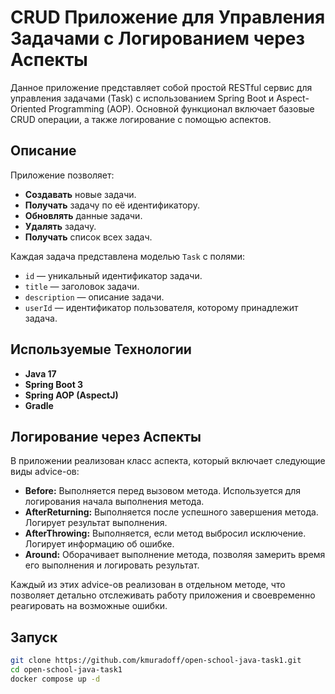 # CRUD Приложение для Управления Задачами с Логированием через Аспекты

Данное приложение представляет собой простой RESTful сервис для управления задачами (Task) с использованием Spring Boot и Aspect-Oriented Programming (AOP). Основной функционал включает базовые CRUD операции, а также логирование с помощью аспектов.

## Описание

Приложение позволяет:
- **Создавать** новые задачи.
- **Получать** задачу по её идентификатору.
- **Обновлять** данные задачи.
- **Удалять** задачу.
- **Получать** список всех задач.

Каждая задача представлена моделью `Task` с полями:
- `id` — уникальный идентификатор задачи.
- `title` — заголовок задачи.
- `description` — описание задачи.
- `userId` — идентификатор пользователя, которому принадлежит задача.

## Используемые Технологии

- **Java 17**
- **Spring Boot 3**
- **Spring AOP (AspectJ)**
- **Gradle**

## Логирование через Аспекты

В приложении реализован класс аспекта, который включает следующие виды advice-ов:

- **Before:** Выполняется перед вызовом метода. Используется для логирования начала выполнения метода.
- **AfterReturning:** Выполняется после успешного завершения метода. Логирует результат выполнения.
- **AfterThrowing:** Выполняется, если метод выбросил исключение. Логирует информацию об ошибке.
- **Around:** Оборачивает выполнение метода, позволяя замерить время его выполнения и логировать результат.

Каждый из этих advice-ов реализован в отдельном методе, что позволяет детально отслеживать работу приложения и своевременно реагировать на возможные ошибки.

## Запуск

```bash
git clone https://github.com/kmuradoff/open-school-java-task1.git
cd open-school-java-task1
docker compose up -d
```